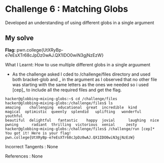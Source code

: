 # Challenge 6 : Matching Globs

Developed an understanding of using different globs in a single argument

## My solve

**Flag:** pwn.college{UtXRyBp-e7eEsXTr68cJpDz0wAJ.QX1IDO0wiN3gjNzEzW}

What I Learnt: How to use multiple different globs in a single arguument

- As the challenge asked I cded to /challenge/files directory and used both bracket-glob and _ in the argument as I observed that no other file was starting with the same letters as the ones we needed so i used [cep]_ to include all the required files and get the flag.

```
hacker@globbing~mixing-globs:~$ cd /challenge/files
hacker@globbing~mixing-globs:/challenge/files$ ls
amazing    challenging  educational  great  incredible  kind      magical  optimistic  queenly  splendid   uplifting   wonderful  youthful
beautiful  delightful   fantastic    happy  jovial      laughing  nice     pwning      radiant  thrilling  victorious  xenial     zesty
hacker@globbing~mixing-globs:/challenge/files$ /challenge/run [cep]*
You got it! Here is your flag!
pwn.college{UtXRyBp-e7eEsXTr68cJpDz0wAJ.QX1IDO0wiN3gjNzEzW}
```

Incorrect Tangents :
None

References :
None
